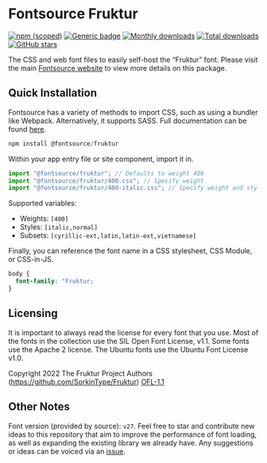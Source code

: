 # Fontsource Fruktur

[![npm (scoped)](https://img.shields.io/npm/v/@fontsource/fruktur?color=brightgreen)](https://www.npmjs.com/package/@fontsource/fruktur) [![Generic badge](https://img.shields.io/badge/fontsource-passing-brightgreen)](https://github.com/fontsource/fontsource) [![Monthly downloads](https://badgen.net/npm/dm/@fontsource/fruktur)](https://github.com/fontsource/fontsource) [![Total downloads](https://badgen.net/npm/dt/@fontsource/fruktur)](https://github.com/fontsource/fontsource) [![GitHub stars](https://img.shields.io/github/stars/fontsource/fontsource.svg?style=social&label=Star)](https://github.com/fontsource/fontsource/stargazers)

The CSS and web font files to easily self-host the “Fruktur” font. Please visit the main [Fontsource website](https://fontsource.org/fonts/fruktur) to view more details on this package.

## Quick Installation

Fontsource has a variety of methods to import CSS, such as using a bundler like Webpack. Alternatively, it supports SASS. Full documentation can be found [here](https://beta.fontsource.org/docs/getting-started/introduction).

```javascript
npm install @fontsource/fruktur
```

Within your app entry file or site component, import it in.

```javascript
import "@fontsource/fruktur"; // Defaults to weight 400
import "@fontsource/fruktur/400.css"; // Specify weight
import "@fontsource/fruktur/400-italic.css"; // Specify weight and style

```

Supported variables:
- Weights: `[400]`
- Styles: `[italic,normal]`
- Subsets: `[cyrillic-ext,latin,latin-ext,vietnamese]`

Finally, you can reference the font name in a CSS stylesheet, CSS Module, or CSS-in-JS.

```css
body {
  font-family: "Fruktur;
}
```

## Licensing
It is important to always read the license for every font that you use.
Most of the fonts in the collection use the SIL Open Font License, v1.1. Some fonts use the Apache 2 license. The Ubuntu fonts use the Ubuntu Font License v1.0.

Copyright 2022 The Fruktur Project Authors (https://github.com/SorkinType/Fruktur)
[OFL-1.1](http://scripts.sil.org/OFL)

## Other Notes
Font version (provided by source): `v27`.
Feel free to star and contribute new ideas to this repository that aim to improve the performance of font loading, as well as expanding the existing library we already have. Any suggestions or ideas can be voiced via an [issue](https://github.com/fontsource/fontsource/issues).